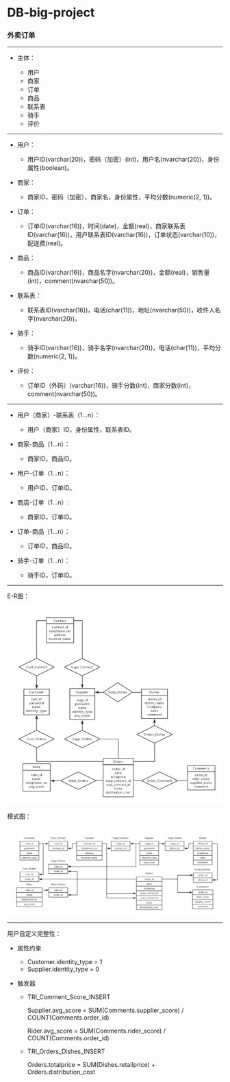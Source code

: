 # DB-big-project
### 外卖订单

---

- 主体：

  - 用户
  - 商家
  - 订单
  - 商品
  - 联系表
  - 骑手
  - 评价

---

- 用户：

  - 用户ID(varchar(20))，密码（加密）(int)，用户名(nvarchar(20))，身份属性(boolean)。
- 商家：

  - 商家ID，密码（加密），商家名，身份属性，平均分数(numeric(2, 1))。 
- 订单：

  - 订单ID(varchar(16))，时间(date)，金额(real)，商家联系表ID(varchar(16))，用户联系表ID(varchar(16))，订单状态(varchar(10))，配送费(real)。
- 商品：

  - 商品ID(varchar(16))，商品名字(nvarchar(20))，金额(real)，销售量(int)，comment(nvarchar(50))。
- 联系表：

  - 联系表ID(varchar(16))，电话(char(11))，地址(nvarchar(50))，收件人名字(nvarchar(20))。
- 骑手：
  - 骑手ID(varchar(16))，骑手名字(nvarchar(20))，电话(char(11))，平均分数(numeric(2,  1))。
- 评价：
  - 订单ID（外码）(varchar(16))，骑手分数(int)，商家分数(int)，comment(nvarchar(50))。

---

- 用户（商家）-联系表（1...n）：
  - 用户（商家）ID，身份属性，联系表ID。
- 商家-商品（1...n）：
  - 商家ID，商品ID。
- 用户-订单（1...n）：
  - 用户ID，订单ID。
- 商店-订单（1...n）:
  - 商家ID，订单ID。
- 订单-商品（1...n）：
  - 订单ID，商品ID。

- 骑手-订单（1...n）：
  - 骑手ID，订单ID。

---

E-R图：

![E-R图](image/美团外卖E-R.png)

模式图：

![模式图](image/美团外卖模式图.png)

---

用户自定义完整性：

* 属性约束
  * Customer.identity_type = 1
  * Supplier.identity_type = 0

* 触发器

  * TRI_Comment_Score_INSERT

    Supplier.avg_score = SUM(Comments.supplier_score) / COUNT(Comments.order_id)

    Rider.avg_score = SUM(Comments.rider_score) / COUNT(Comments.order_id)

  * TRI_Orders_Dishes_INSERT

    Orders.totalprice = SUM(Dishes.retailprice) + Orders.distribution_cost